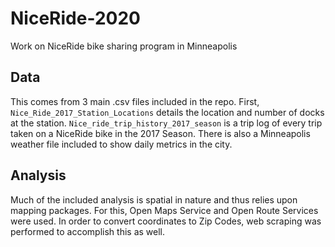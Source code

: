 # NiceRide-2020
 Work on NiceRide bike sharing program in Minneapolis

## Data
This comes from 3 main .csv files included in the repo. First, `Nice_Ride_2017_Station_Locations` details the location and number of docks at the station. `Nice_ride_trip_history_2017_season` is a trip log of every trip taken on a NiceRide bike in the 2017 Season. There is also a Minneapolis weather file included to show daily metrics in the city.

## Analysis
Much of the included analysis is spatial in nature and thus relies upon mapping packages. For this, Open Maps Service and Open Route Services were used. In order to convert coordinates to Zip Codes, web scraping was performed to accomplish this as well. 
